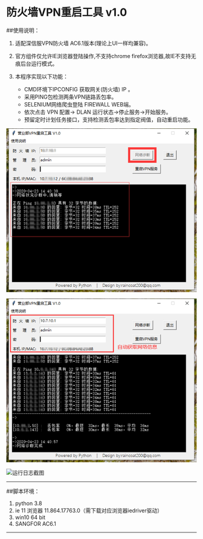 <h1>防火墙VPN重启工具 v1.0</h1>

##使用说明：
1.  适配深信服VPN防火墙 AC6.1版本(理论上UI一样均兼容)。
2.  官方组件仅允许IE浏览器登陆操作,不支持chrome firefox浏览器,故IE不支持无痕后台运行模式。
3.  本程序实现以下功能：

    * CMD环境下IPCONFIG 获取网关(防火墙) IP 。
    * 采用PING包检测两条VPN链路丢包率。
    * SELENIUM网络爬虫登陆 FIREWALL  WEB端。
    * 依次点击 VPN 配置-> DLAN 运行状态->停止服务->开始服务。
    * 预留定时计划任务接口，支持检测丢包率达到指定阀值，自动重启功能。

![运行日志截图](https://github.com/raincoat200/VPN-Service-Restart/blob/master/demo/1.png)     

![运行日志截图](https://github.com/raincoat200/VPN-Service-Restart/blob/master/demo/2.png)     

![运行日志截图](https://github.com/raincoat200/VPN-Service-Restart/blob/master/demo/3.png)     

---

##脚本环境：
1.  python 3.8
2.  ie 11 浏览器 11.864.17763.0（需下载对应浏览器iedriver驱动）
3.  win10 64 bit
4.  SANGFOR AC6.1

---